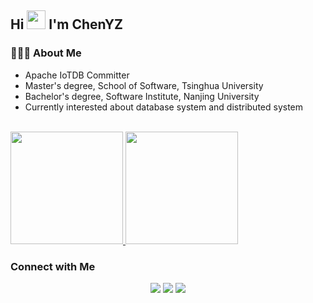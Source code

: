 ## Hi <img src="https://media.giphy.com/media/hvRJCLFzcasrR4ia7z/giphy.gif" width="30px"> I'm ChenYZ

<!--
**Cpaulyz/Cpaulyz** is a ✨ _special_ ✨ repository because its `README.md` (this file) appears on your GitHub profile.

Here are some ideas to get you started:

- 🔭 I’m currently working on ...
- 🌱 I’m currently learning ...
- 👯 I’m looking to collaborate on ...
- 🤔 I’m looking for help with ...
- 💬 Ask me about ...
- 📫 How to reach me: ...
- 😄 Pronouns: ...
- ⚡ Fun fact: ...
-->

### 👨🏻‍💻 About Me
-  Apache IoTDB Committer
-  Master's degree, School of Software, Tsinghua University
-  Bachelor's degree, Software Institute, Nanjing University
-  Currently interested about database system and distributed system

<br/>

<a href="https://github.com/cpaulyz">
  <img height="180em" src="https://github-readme-stats.vercel.app/api?username=Cpaulyz&theme=buefy&show_icons=true" />
  <img height="180em" src="https://github-readme-stats.vercel.app/api/top-langs/?username=cpaulyz&hide=TeX&theme=buefy&layout=compact" />
</a>


### Connect with Me

<p align="center">
<a href="https://cpaulyz.github.io/"><img src="https://img.shields.io/badge/Website-https://cpaulyz.github.io-blue?style=flat-square&logo=google-chrome"></a>
<a href="https://www.cnblogs.com/cpaulyz/"><img src="https://img.shields.io/badge/OldBlog(before2022)-https://www.cnblogs.com/cpaulyz-blue?style=flat-square&logo=GitBook"></a>
<a href="chenyz@apache.org"><img src="https://img.shields.io/badge/Email-chenyz@apache.org-blue?style=flat-square&logo=gmail"></a>
</p>

